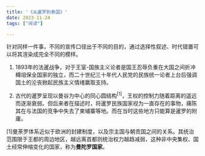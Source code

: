 ```yaml
---
title: '《从暹罗到泰国》'
date: 2023-11-24
tags: ["阅读"]

---
```


针对同样一件事，不同的宣传口径出于不同的目的，通过选择性叙述、时代错置可以将其渲染成完全不同的模样。

1. 1893年的法暹战争，对于王室-国族主义论者是国王忍辱负重在大国之间折冲樽俎保全国家的独立，而二十世纪三十年代人民党的民族统一论者上台后强调国土的沦丧掀起民族主义情绪赢取支持。

2. 古代的暹罗呈现以曼谷为中心的同心圆结构<sup>[1]</sup>，王权的控制力随着距离的遥远而逐渐衰弱。但后来者在描述时，将暹罗民族国家视为一直存在的事物，痛陈其在与法国的竞争中失去了柬埔寨等地。而在当时这些地方只能算是暹罗的附庸。

[1]曼荼罗体系近似于欧洲的封建制度，以及宗主国与朝贡国之间的关系。其统治范围限于王都的周边地区，越远离首都则统治权力越趋减弱，这种非中央集权、国土经常伸缩变化的国家，称为**曼陀罗国家**。
